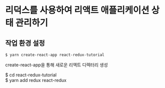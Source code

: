 # 리덕스를 사용하여 리액트 애플리케이션 상태 관리하기

## 작업 환경 설정

`$ yarn create-react-app react-redux-tutorial`

create-react-app을 통해 새로운 리액트 디렉터리 생성

$ cd react-redux-tutorial  
$ yarn add redux react-redux
